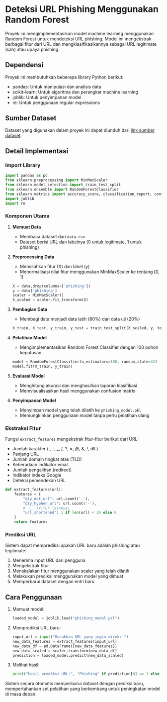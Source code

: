 # Deteksi URL Phishing Menggunakan Random Forest

Proyek ini mengimplementasikan model machine learning menggunakan Random Forest untuk mendeteksi URL phishing. Model ini mengekstrak berbagai fitur dari URL dan mengklasifikasikannya sebagai URL legitimate (sah) atau upaya phishing.

## Dependensi

Proyek ini membutuhkan beberapa library Python berikut:

- pandas: Untuk manipulasi dan analisis data
- scikit-learn: Untuk algoritma dan perangkat machine learning
- joblib: Untuk penyimpanan model
- re: Untuk penggunaan regular expressions

## Sumber Dataset

Dataset yang digunakan dalam proyek ini dapat diunduh dari [link sumber dataset](https://www.kaggle.com/datasets/michaelsannova/phising-url-dataset).

## Detail Implementasi

### Import Library

```python
import pandas as pd
from sklearn.preprocessing import MinMaxScaler
from sklearn.model_selection import train_test_split
from sklearn.ensemble import RandomForestClassifier
from sklearn.metrics import accuracy_score, classification_report, confusion_matrix, ConfusionMatrixDisplay
import joblib
import re
```

### Komponen Utama

1. **Memuat Data**
   - Membaca dataset dari `data.csv`
   - Dataset berisi URL dan labelnya (0 untuk legitimate, 1 untuk phishing)

2. **Preprocessing Data**
   - Memisahkan fitur (X) dan label (y)
   - Menormalisasi nilai fitur menggunakan MinMaxScaler ke rentang [0, 1]

   ```python
   X = data.drop(columns=['phishing'])
   y = data['phishing']
   scaler = MinMaxScaler()
   X_scaled = scaler.fit_transform(X)
   ```

3. **Pembagian Data**
   - Membagi data menjadi data latih (80%) dan data uji (20%)

   ```python
   X_train, X_test, y_train, y_test = train_test_split(X_scaled, y, test_size=0.2, random_state=42)
   ```

4. **Pelatihan Model**
   - Mengimplementasikan Random Forest Classifier dengan 100 pohon keputusan

   ```python
   model = RandomForestClassifier(n_estimators=100, random_state=42)
   model.fit(X_train, y_train)
   ```

5. **Evaluasi Model**
   - Menghitung akurasi dan menghasilkan laporan klasifikasi
   - Memvisualisasikan hasil menggunakan confusion matrix

6. **Penyimpanan Model**
   - Menyimpan model yang telah dilatih ke `phishing_model.pkl`
   - Memungkinkan penggunaan model tanpa perlu pelatihan ulang

### Ekstraksi Fitur

Fungsi `extract_features` mengekstrak fitur-fitur berikut dari URL:

- Jumlah karakter (., -, _, /, ?, =, @, &, !, dll.)
- Panjang URL
- Jumlah domain tingkat atas (TLD)
- Keberadaan indikator email
- Jumlah pengalihan (redirect)
- Indikator indeks Google
- Deteksi pemendekan URL

```python
def extract_features(url):
    features = {
        "qty_dot_url": url.count('.'),
        "qty_hyphen_url": url.count('-'),
        # ... (fitur lainnya)
        "url_shortened": 1 if len(url) < 20 else 0
    }
    return features
```

### Prediksi URL

Sistem dapat memprediksi apakah URL baru adalah phishing atau legitimate:

1. Menerima input URL dari pengguna
2. Mengekstrak fitur
3. Menskalakan fitur menggunakan scaler yang telah dilatih
4. Melakukan prediksi menggunakan model yang dimuat
5. Memperbarui dataset dengan entri baru

## Cara Penggunaan

1. Memuat model:

   ```python
   loaded_model = joblib.load("phishing_model.pkl")
   ```

2. Memprediksi URL baru:

   ```python
   input_url = input("Masukkan URL yang ingin dicek: ")
   new_data_features = extract_features(input_url)
   new_data_df = pd.DataFrame([new_data_features])
   new_data_scaled = scaler.transform(new_data_df)
   prediction = loaded_model.predict(new_data_scaled)
   ```

3. Melihat hasil:

   ```python
   print("Hasil prediksi URL:", "Phishing" if prediction[0] == 1 else "Legitimate")
   ```

Sistem secara otomatis memperbarui dataset dengan prediksi baru, mempertahankan set pelatihan yang berkembang untuk peningkatan model di masa depan.
